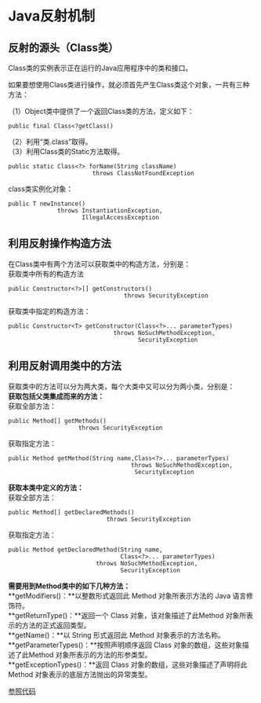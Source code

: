 # Java反射机制 #
## 反射的源头（Class类） ##
Class类的实例表示正在运行的Java应用程序中的类和接口。

如果要想使用Class类进行操作，就必须首先产生Class类这个对象，一共有三种方法：

（1）Object类中提供了一个返回Class类的方法，定义如下：  

	public final Class<?getClass() 
（2）利用“类.class”取得。  
（3）利用Class类的Static方法取得。  

	public static Class<?> forName(String className)  
	                        throws ClassNotFoundException

class类实例化对象：  

	public T newInstance()  
	              throws InstantiationException,  
	                     IllegalAccessException  

## 利用反射操作构造方法   ##
在Class类中有两个方法可以获取类中的构造方法，分别是：  
获取类中所有的构造方法  

	public Constructor<?>[] getConstructors()  
	                                 throws SecurityException

获取类中指定的构造方法：


	public Constructor<T> getConstructor(Class<?>... parameterTypes)  
	                              throws NoSuchMethodException,  
	                                     SecurityException 

## 利用反射调用类中的方法 ##
获取类中的方法可以分为两大类，每个大类中又可以分为两小类，分别是：  
**获取包括父类集成而来的方法：**  
获取全部方法：

	public Method[] getMethods()  
	                    throws SecurityException  

获取指定方法：  

	public Method getMethod(String name,Class<?>... parameterTypes)  
	                                   throws NoSuchMethodException,  
	                                    SecurityException 

**获取本类中定义的方法：**  
获取全部方法：

	public Method[] getDeclaredMethods()  
	                            throws SecurityException

获取指定方法：

	public Method getDeclaredMethod(String name,  
	                                Class<?>... parameterTypes)  
	                         throws NoSuchMethodException,  
	                                SecurityException  

**需要用到Method类中的如下几种方法：**  
**getModifiers()：**以整数形式返回此 Method 对象所表示方法的 Java 语言修饰符。  
**getReturnType()：**返回一个 Class 对象，该对象描述了此Method 对象所表示的方法的正式返回类型。  
**getName()：**以 String 形式返回此 Method 对象表示的方法名称。  
**getParameterTypes()：**按照声明顺序返回 Class 对象的数组，这些对象描述了此Method 对象所表示的方法的形参类型。  
**getExceptionTypes()：**返回 Class 对象的数组，这些对象描述了声明将此Method 对象表示的底层方法抛出的异常类型。



[参照代码](https://github.com/huangygchina/Reflect4Java.git)

